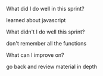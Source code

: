 What did I do well in this sprint?

learned about javascript

What didn't I do well this sprint?

don't remember all the functions

What can I improve on?

go back and review material in depth
